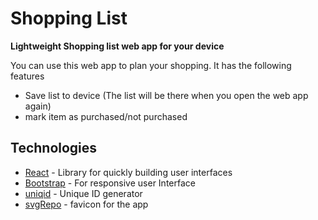 # Shopping List

**Lightweight Shopping list web app for your device**

You can use this web app to plan your shopping. It has the following features

- Save list to device (The list will be there when you open the web app again)
- mark item as purchased/not purchased

## Technologies

- [React](https://react.dev/) - Library for quickly building user interfaces
- [Bootstrap](https://getbootstrap.com/) - For responsive user Interface
- [uniqid](https://www.npmjs.com/package/uniqid) - Unique ID generator
- [svgRepo](https://www.svgrepo.com/svg/165325/shopping-cart) - favicon for the app
